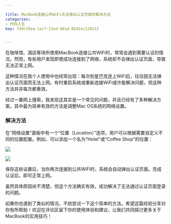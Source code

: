 ```yaml
---

title: MacBook连接公共WiFi无法弹出认证页面的解决方法
categories:
- 代码人生
key: f49c35ea-1ac7-11ed-861d-0242ac120112


---
```


在咖啡馆、酒店等场所使用MacBook连接公共WiFi时，常常会遇到需要认证的情况。然而，有些用户发现即使成功连接到了网络，系统却不会弹出认证页面，导致无法正常上网。

这种情况在我个人使用中也经常出现：每次到星巴克连上WiFi后，往往因无法弹出认证页面而无法上网。有时重启系统或重新连接WiFi或许能解决问题，但这种方法并非每次都奏效。

经过一番网上搜索，我发现这其实是一个常见的问题，并且已经有了多种解决方案。其中最为简单有效的方法是调整Mac OS系统的网络设置。

### 解决方法
在"网络设置”面板中有一个“位置（Location）”选项，用户可以根据需要自定义不同的位置配置。例如，可以添加一个名为“Hotel”或“Coffee Shop”的位置：

![](https://images.animesdata.com/news/2025/02/01/SCR-20250201-spdw.png)

![](https://images.animesdata.com/news/2025/02/01/SCR-20250201-stzk.png)

保存这些设置后，当你再次连接到公共WiFi时，系统会自动弹出认证页面。完成认证后，即可正常上网。

虽然具体原因尚不清楚，但这个方法确实有效，成功解决了无法通过认证页面登录的问题。

如果你也遇到了类似的情况，不妨尝试一下这个简单的方法。希望这篇经验分享对你有所帮助！欢迎在评论区留下你的使用体验和建议，让我们共同探讨更多关于MacBook的实用技巧！

